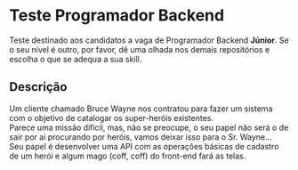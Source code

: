 # Teste Programador Backend 
Teste destinado aos candidatos a vaga de Programador Backend <b>Júnior</b>. Se o seu nível é outro, por favor, dê uma olhada nos demais repositórios e escolha o que se adequa a sua skill. 

## Descrição
Um cliente chamado Bruce Wayne nos contratou para fazer um sistema com o objetivo de catalogar os super-heróis existentes.
</br>
Parece uma missão difícil, mas, não se preocupe, o seu papel não será o de sair por aí procurando por heróis, vamos deixar isso para o Sr. Wayne...
</br>
Seu papel é desenvolver uma API com as operações básicas de cadastro de um herói e algum mago (coff, coff) do front-end fará as telas.
</br>


